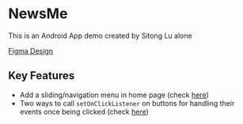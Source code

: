 # NewsMe
This is an Android App demo created by Sitong Lu alone

[Figma Design](https://www.figma.com/file/Q6frTbws8q8O3tCfAkyvdt/Untitled?node-id=18%3A105)

## Key Features
- Add a sliding/navigation menu in home page (check [here](https://github.com/akitomoya616/NewsMe/blob/main/app/src/main/res/layout/activity_home.xml))
- Two ways to call `setOnClickListener` on buttons for handling their events once being clicked (check [here](https://github.com/akitomoya616/NewsMe/blob/main/app/src/main/java/com/example/testapp/HomeActivity.java))

